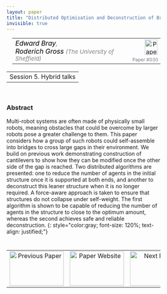 ```yaml
---
layout: paper
title: "Distributed Optimisation and Deconstruction of Bridges by Self-Assembling Robots"
invisible: true
---
```

<head>
<style>
* {
  box-sizing: border-box;
}

#myInput {
  background-position: 10px 10px;
  background-repeat: no-repeat;
  width: 100%;
  font-size: 100%;
  padding: 12px 20px 12px 40px;
  border: 1px solid #ddd;
  margin-bottom: 12px;
}

#myTable, #myTableA {
  border-collapse: collapse;
  width: 100%;
  border: 1px solid #ddd;
  font-size: 100%;
}

#myTable th, #myTable td, #myTableA th, #myTableA td {
  text-align: left;
  padding: 12px;
}

#myTable tr, #myTableA tr {
  border-bottom: 1px solid #ddd;
}

#myTable tr.header, #myTable tr:hover, #myTableA tr.header, #myTableA tr:hover {
  background-color: #f1f1f1;
}


#eventcounter1 a {
    font-size: 12px;
    color: #ffffff;
    display: block;
}

#eventcounter1 a:hover {
    text-decoration: none;
}

#eventcounter2 a {
    font-size: 12px;
    color: #ffffff;
    display: block;
}

#eventcounter2 a:hover {
    text-decoration: none;
}

</style>
</head>

<table width = "95%" style="padding-left: 15px; margin-left: auto; margin-right: 10px;">
<tr><td style = "vertical-align: top; padding-right: 25px;" rowspan="2">
<span style="color:black; font-size: 110%;"><i>
Edward Bray<span style="color:gray; font-size: 100%">,</span><br>
Roderich Gross <span style="color:gray; font-size: 85%">(The University of Sheffield)</span>
</i></span>
</td>

<td style="text-align: right;"><a href="http://www.roboticsproceedings.org/rss18/p030.pdf"><img src="{{ site.baseurl }}/images/paper_link.png" alt="Paper Website" width = "33"  height = "40"/></a><br></td>
</tr>
<tr>
<td style="color:#777789; text-align:right; font-size: 75%; margin-right:10px;">Paper&nbsp;#030</td>
</tr>
</table>

<table width="80%" style="margin-top: 20px; margin-left: auto; margin-right: auto;">
  <tr>
    <td style="text-align:center;">Session 5. Hybrid talks</td>
  </tr>
</table>
<br>


### Abstract
Multi-robot systems are often made of physically small robots, meaning obstacles that could be overcome by larger robots pose a greater challenge to them. This paper considers how a group of such robots could self-assemble into bridges to cross large gaps in their environment. We build on previous work demonstrating construction of cantilevers to show how they can be modified once the other side of the gap is reached. Two distributed algorithms are presented: one to reduce the number of agents in the initial structure once it is supported at both ends, and another to deconstruct this leaner structure when it is no longer required. A force-aware approach is taken to ensure that structures do not collapse under self-weight. The first algorithm is shown to be capable of reducing the number of agents in the structure to close to the optimum amount, whereas the second achieves safe and reliable deconstruction.
{: style="color:gray; font-size: 120%; text-align: justified;"}


<table width="100%" style="margin-top:40px;">
<tr>
    <td style="width: 30%; text-align: center;"><a href="{{ site.baseurl }}/program/papers/029/">
<img src="{{ site.baseurl }}/images/previous_paper_icon.png"
       alt="Previous Paper" width = "142"  height = "90"/> 
</a> </td>
<td style="text-align: center;"><a href="{{ site.baseurl }}/program/papers">
<img src="{{ site.baseurl }}/images/overview_icon.png"
       alt="Paper Website" width = "142"  height = "90"/> 
</a> </td>
    <td style="width: 30%; text-align: center;"><a href="{{ site.baseurl }}/program/papers/031/">
    <img src="{{ site.baseurl }}/images/next_paper_icon.png"
        alt="Next Paper" width = "142"  height = "90"/>
    </a></td>
</tr>
</table>
